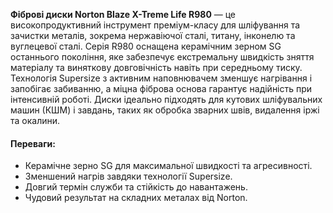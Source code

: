 **Фіброві диски Norton Blaze X-Treme Life R980** — це високопродуктивний інструмент преміум-класу для шліфування та зачистки металів, зокрема нержавіючої сталі, титану, інконелю та вуглецевої сталі. Серія R980 оснащена керамічним зерном SG останнього покоління, яке забезпечує екстремальну швидкість зняття матеріалу та виняткову довговічність навіть при середньому тиску. Технологія Supersize з активним наповнювачем зменшує нагрівання і запобігає забиванню, а міцна фіброва основа гарантує надійність при інтенсивній роботі. Диски ідеально підходять для кутових шліфувальних машин (КШМ) і завдань, таких як обробка зварних швів, видалення іржі та окалини.

#### Переваги:

- Керамічне зерно SG для максимальної швидкості та агресивності.
- Зменшений нагрів завдяки технології Supersize.
- Довгий термін служби та стійкість до навантажень.
- Чудовий результат на складних металах від Norton.
